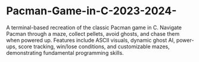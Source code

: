 # Pacman-Game-in-C-2023-2024-
A terminal-based recreation of the classic Pacman game in C. Navigate Pacman through a maze, collect pellets, avoid ghosts, and chase them when powered up. Features include ASCII visuals, dynamic ghost AI, power-ups, score tracking, win/lose conditions, and customizable mazes, demonstrating fundamental programming skills.
